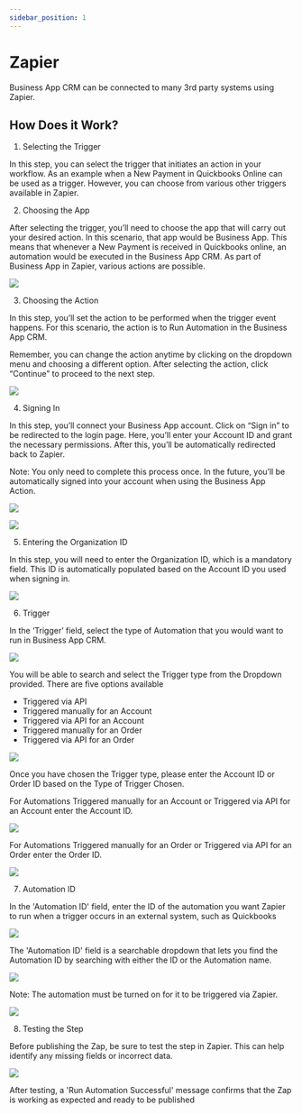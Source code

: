 ```yaml
---
sidebar_position: 1
---
```


# Zapier

Business App CRM can be connected to many 3rd party systems using Zapier.

## How Does it Work?

1. Selecting the Trigger

In this step, you can select the trigger that initiates an action in your workflow. As an example when a New Payment in Quickbooks Online can be used as a trigger. However, you can choose from various other triggers available in Zapier.

2. Choosing the App

After selecting the trigger, you’ll need to choose the app that will carry out your desired action. In this scenario, that app would be Business App. This means that whenever a New Payment is received in Quickbooks online, an automation would be executed in the Business App CRM. As part of Business App in Zapier, various actions are possible.

![](../img/zapier_app.png)

3. Choosing the Action

In this step, you’ll set the action to be performed when the trigger event happens. For this scenario, the action is to Run Automation in the Business App CRM.

Remember, you can change the action anytime by clicking on the dropdown menu and choosing a different option. After selecting the action, click “Continue” to proceed to the next step.

![](../img/zapier_action.png)

4. Signing In

In this step, you’ll connect your Business App account. Click on “Sign in” to be redirected to the login page. Here, you’ll enter your Account ID and grant the necessary permissions. After this, you’ll be automatically redirected back to Zapier.

Note: You only need to complete this process once. In the future, you’ll be automatically signed into your account when using the Business App Action.

![](../img/zapier_signin.png)

![](../img/zapier_allow_access.png)

5. Entering the Organization ID

In this step, you will need to enter the Organization ID, which is a mandatory field. This ID is automatically populated based on the Account ID you used when signing in.

![](../img/zapier_organization_id.png)

6. Trigger

In the ‘Trigger’ field, select the type of Automation that you would want to run in Business App CRM.

![](../img/zapier_trigger_field.png)

You will be able to search and select the Trigger type from the Dropdown provided. There are five options available

* Triggered via API
* Triggered manually for an Account
* Triggered via API for an Account
* Triggered manually for an Order
* Triggered via API for an Order

![](../img/zapier_trigger.png)

Once you have chosen the Trigger type, please enter the Account ID or Order ID based on the Type of Trigger Chosen.

For Automations Triggered manually for an Account or Triggered via API for an Account enter the Account ID.

![](../img/zapier_manual_account.png)

For Automations Triggered manually for an Order or Triggered via API for an Order enter the Order ID.

![](../img/zapier_manual_order.png)

7. Automation ID

In the 'Automation ID' field, enter the ID of the automation you want Zapier to run when a trigger occurs in an external system, such as Quickbooks

![](../img/zapier_automation_id.png)

The 'Automation ID' field is a searchable dropdown that lets you find the Automation ID by searching with either the ID or the Automation name.

![](../img/zapier_automation_id_searchable.png)

Note: The automation must be turned on for it to be triggered via Zapier.

![](../img/zapier_automation_on.png)

8. Testing the Step

Before publishing the Zap, be sure to test the step in Zapier. This can help identify any missing fields or incorrect data.

![](../img/zapier_testing.png)

After testing, a 'Run Automation Successful' message confirms that the Zap is working as expected and ready to be published
